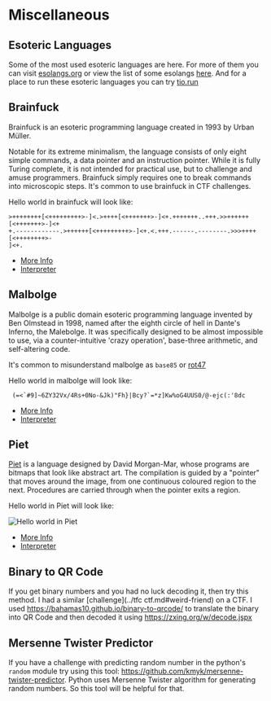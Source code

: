 # Miscellaneous

## Esoteric Languages

Some of the most used esoteric languages are here. For more of them you can visit [esolangs.org](https://esolangs.org/) or view the list of some esolangs [here](https://en.wikipedia.org/wiki/Esoteric_programming_language). And for a place to run these esoteric languages you can try [tio.run](https://tio.run/)

## Brainfuck

Brainfuck is an esoteric programming language created in 1993 by Urban Müller.

Notable for its extreme minimalism, the language consists of only eight simple commands, a data pointer and an instruction pointer. While it is fully Turing complete, it is not intended for practical use, but to challenge and amuse programmers. Brainfuck simply requires one to break commands into microscopic steps. It's common to use brainfuck in CTF challenges.

Hello world in brainfuck will look like:

```brainf
>++++++++[<+++++++++>-]<.>++++[<+++++++>-]<+.+++++++..+++.>>++++++[<+++++++>-]<+
+.------------.>++++++[<+++++++++>-]<+.<.+++.------.--------.>>>++++[<++++++++>-
]<+.
```

- [More Info](https://en.wikipedia.org/wiki/Brainfuck)
- [Interpreter](https://tio.run/#brainfuck)

## Malbolge

Malbolge is a public domain esoteric programming language invented by Ben Olmstead in 1998, named after the eighth circle of hell in Dante's Inferno, the Malebolge. It was specifically designed to be almost impossible to use, via a counter-intuitive 'crazy operation', base-three arithmetic, and self-altering code.

It's common to misunderstand malbolge as `base85` or [rot47](../crypto/#rot47)

Hello world in malbolge will look like:

```malbolge
 (=<`#9]~6ZY32Vx/4Rs+0No-&Jk)"Fh}|Bcy?`=*z]Kw%oG4UUS0/@-ejc(:'8dc
```

- [More Info](https://en.wikipedia.org/wiki/Malbolge)
- [Interpreter](https://malbolge.doleczek.pl/)

## Piet

[Piet](https://www.dangermouse.net/esoteric/piet.html) is a language designed by David Morgan-Mar, whose programs are bitmaps that look like abstract art. The compilation is guided by a "pointer" that moves around the image, from one continuous coloured region to the next. Procedures are carried through when the pointer exits a region.

Hello world in Piet will look like:

![Hello world in Piet](https://esolangs.org/w/images/6/63/Piet_Hello_World.gif "Hello world in Piet")

- [More Info](https://esolangs.org/wiki/Piet)
- [Interpreter](https://www.bertnase.de/npiet/npiet-execute.php)

## Binary to QR Code

If you get binary numbers and you had no luck decoding it, then try this method. I had a similar [challenge](../tfc ctf.md#weird-friend) on a CTF.
I used https://bahamas10.github.io/binary-to-qrcode/ to translate the binary into QR Code and then decoded it using https://zxing.org/w/decode.jspx

## Mersenne Twister Predictor

If you have a challenge with predicting random number in the python's `random` module try using this tool: https://github.com/kmyk/mersenne-twister-predictor. Python uses Mersenne Twister algorithm for generating random numbers. So this tool will be helpful for that.

